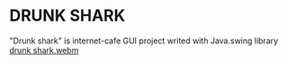 # DRUNK SHARK
"Drunk shark" is internet-cafe GUI project writed with Java.swing library
[drunk shark.webm](https://github.com/AmberDanie/blue_shark_proj/assets/91751423/e2d81579-09a0-4d09-b5a9-8919360c24a2)
